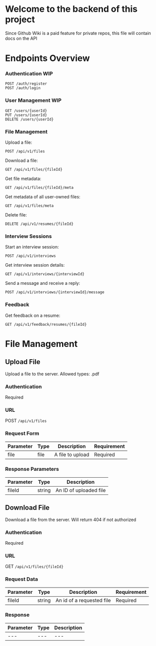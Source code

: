 # Welcome to the backend of this project
Since Github Wiki is a paid feature for private repos, this file will contain docs on the API

# Endpoints Overview

### Authentication WIP
```
POST /auth/register
POST /auth/login
```

### User Management WIP
```
GET /users/{userId}
PUT /users/{userId}
DELETE /users/{userId}
```

### File Management

Upload a file:
```
POST /api/v1/files
```
Download a file:
```
GET /api/v1/files/{fileId}
```
Get file metadata:
```
GET /api/v1/files/{fileId}/meta
```
Get metadata of all user-owned files:
```
GET /api/v1/files/meta
```
Delete file:
```
DELETE /api/v1/resumes/{fileId}
```

### Interview Sessions

Start an interview session:
```
POST /api/v1/interviews
```
Get interview session details:
```
GET /api/v1/interviews/{interviewId}
```

<!--PATCH /interviews/{interviewId}-->
Send a message and receive a reply:
```
POST /api/v1/interviews/{interviewId}/message
```

### Feedback

Get feedback on a resume:
```
GET /api/v1/feedback/resumes/{fileId}
```

# File Management

## Upload File
Upload a file to the server. Allowed types: .pdf

### Authentication
Required

### URL
POST `/api/v1/files`

### Request Form
|Parameter|Type|Description|Requirement|
|---|---|---|---|
|file|file|A file to upload|Required|


### Response Parameters
|Parameter|Type|Description|
|---|---|---|
|fileId|string|An ID of uploaded file|


## Download File
Download a file from the server. Will return 404 if not authorized

### Authentication
Required

### URL
GET `/api/v1/files/{fileId}`

### Request Data
|Parameter|Type|Description|Requirement|
|---|---|---|---|
|fileId|string|An id of a requested file|Required|


### Response
|Parameter|Type|Description|
|---|---|---|
|---|---|---|
